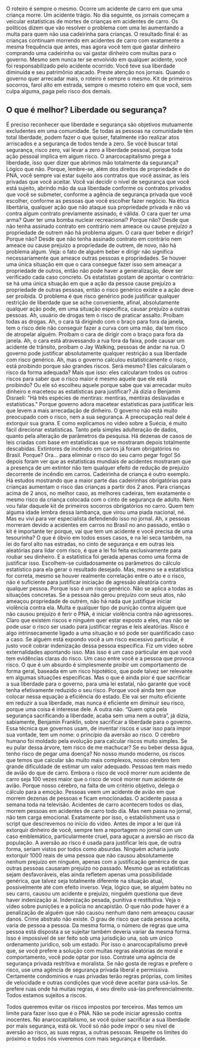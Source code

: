 O roteiro é sempre o mesmo. Ocorre um acidente de carro em que uma criança morre. Um acidente trágio. No dia seguinte, os jornais começam a veicular estatísticas de mortes de crianças em acidentes de carro. Os políticos dizem que vão resolver o problema com uma lei aumentando a multa para quem não usa cadeirinha para crianças.
O resultado final é: as crianças continuam morrendo em acidentes de carro com exatamente a mesma frequência que antes, mas agora você tem que gastar dinheiro comprando uma cadeirinha ou vai gastar dinheiro com multas para o governo. Mesmo sem nunca ter se envolvido em qualquer acidente, você foi responsabilizado pelo acidente ocorrido. Você teve sua liberdade diminuída e seu patrimônio atacado.
Preste atenção nos jornais. Quando o governo quer arrecadar mais, o roteiro é sempre o mesmo. Kit de primeiros socorros, farol alto em estrada, sempre o mesmo roteiro em que você, sem culpa alguma, paga pelo risco dos demais.

O que é melhor? Liberdade ou segurança?
---
É preciso reconhecer que liberdade e segurança são objetivos mutuamente excludentes em uma comunidade. Se todas as pessoas na comunidade têm total liberdade, podem fazer o que quiser, fatalmente irão realizar atos arriscados e a segurança de todos tende a zero. Se você buscar total segurança, risco zero, vai levar a zero a liberdade pessoal, porque toda ação pessoal implica em algum risco.
O anarcocapitalismo prega a liberdade, isso quer dizer que abrimos mão totalmente da segurança? 
Lógico que não. Porque, lembre-se, além dos direitos de propriedade e do PNA, você sempre vai estar sujeito aos contratos que você assinar, as leis privadas que você aceitar. Você vai decidir o nível de segurança que você está sujeito, abrindo mão da sua liberdade conforme os contratos privados que você se submeter, conforme a agência de segurança privada que você escolher, conforme as pessoas que você escolher fazer negócio.
Na ética libertária, qualquer ação que não ataque sua propriedade privada e não vá contra algum contrato previamente assinado, é válida.
O cara quer ter uma arma? Quer ter uma bomba nuclear recreacional? Porque não? Desde que não tenha assinado contrato em contrário nem ameace ou cause prejuízo a propriedade de outrem não há problema algum.
O cara quer beber e dirigir? Porque não? Desde que não tenha assinado contrato em contrário nem ameace ou cause prejuízo a propriedade de outrem, de novo, não há problema algum.
Veja: o fato de alguém beber e dirigir não significa necessariamente que ameace outras pessoas e propriedades. 
Se houver uma única situação em que o cara consegue fazer isso sem ameaçar a propriedade de outros, então não pode haver a generalização, deve ser verificado cada caso concreto.
Os estatistas gostam de apontar o contrário: se há uma única situação em que a ação da pessoa cause prejuízo a propriedade de outras pessoas, então o risco genérico existe e a ação deve ser proibida.
O problema é que risco genérico pode justificar qualquer restrição de liberdade que se ache conveniente, afinal, absolutamente qualquer ação pode, em uma situação específica, causar prejuízo a outras pessoas.
Ah, usuário de drogas tem o risco de praticar assalto. Proíbam todas as drogas. 
Ah, o cara tá dirigindo com o braço para fora da janela, tem o risco dele não conseguir fazer a curva com uma mão, daí tem risco de atropelar alguém. Proíbam o cara de dirigir com o braço para fora da janela.
Ah, o cara está atravessando a rua fora da faixa, pode causar um acidente de trânsito, proíbam o Jay Walking, pessoas de andar na rua.
O governo pode justificar absolutamente qualquer restrição a sua liberdade com risco genérico.
Ah, mas o governo calculou estatisticamente o risco, está proibindo porque são grandes riscos. 
Será mesmo? Eles calcularam o risco da forma adequada? Mais que isso: eles calcularam todos os outros riscos para saber que o risco maior é mesmo aquele que ele está proibindo? Ou ele só escolheu aquele porque sabe que vai arrecadar muito dinheiro e maceteou as estatísticas para justificar?
Já dizia o Benjamin Disraeli: "Há três espécies de mentiras: mentiras, mentiras deslavadas e estatísticas."
Porque governo adora macetear estatísticas para justificar leis que levem a mais arrecadação de dinheiro. O governo não está muito preocupado com o risco, nem a sua segurança. A preocupação real dele é extorquir sua grana.
E como explicamos no vídeo sobre a Suécia, é muito fácil direcionar estatísticas. Tanto pela simples adulteração de dados, quanto pela alteração de parâmetros da pesquisa.
Há dezenas de casos de leis criadas com base em estatísticas que se mostraram depois totalmente descabidas.
Extintores de incêndio em carros já foram obrigatórios no Brasil. Porque? Ora... para eliminar o risco do seu carro pegar fogo! Só depois foram ver que as estatísticas mundiais de acidentes mostraram que a presença de um extintor não tem qualquer efeito de redução de prejuízo decorrente de incêndio em carros.
Cadeirinha de criança é outro exemplo. Há estudos mostrando que a maior parte das cadeirinhas obrigatórias para crianças aumentam o risco das crianças a partir dos 2 anos. 
Para crianças acima de 2 anos, no melhor caso, as melhores cadeiras, tem exatamente o mesmo risco da criança colocada com o cinto de segurança de adulto.
Nem vou falar daquele kit de primeiros socorros obrigatórios no carro. Quem tem alguma idade lembra dessa lambança, que virou uma piada nacional, né. 
Mas eu vivi para ver especialista defendendo isso no jornal. Ah, x pessoas morreram devido a acidentes em carros no Brasil no ano passado, então o kit é importante ter porque, vai que tem um acidente e você precisa de uma tesourinha?
O que é óbvio em todos esses casos, e na lei seca também, na lei do farol alto nas estradas, no cinto de segurança e em outras leis aleatórias para lidar com risco, é que a lei foi feita exclusivamente para roubar seu dinheiro. 
E a estatística foi gerada apenas como uma forma de justificar isso. Escolhem-se cuidadosamente os parâmetros do cálculo estatístico para ela gerar o resultado desejado.
Mas, mesmo se a estatística for correta, mesmo se houver realmente correlação entre o ato e o risco, não é suficiente para justificar iniciação de agressão aleatória contra qualquer pessoa. Porque isso é um risco genérico. Não se aplica a todas as situações concretas.
Se a pessoa não gerou prejuízo com seus atos, não ameaçou propriedade de outrém, não há nada que justifique iniciar violência contra ela. Multa e qualquer tipo de punição contra alguém que não causou prejuízo é ferir o PNA, é iniciar violência contra não agressores.
Claro que existem riscos e ninguém quer estar exposto a eles, mas não se pode usar o risco ser usado para justificar regras e leis aleatórias.
Risco é algo intrinsecamente ligado a uma situação e só pode ser quantificado caso a caso. 
Se alguém está expondo você a um risco excessivo particular, é justo você cobrar indenização dessa pessoa específica. Fiz um vídeo sobre externalidades apontando isso.
Mas isso é um caso particular em que você tem evidências claras do risco. Um caso entre você e a pessoa que provoca risco.
O que é um absurdo é simplesmente proibir um comportamento de forma geral, baseada em um risco hipotético, que pode talvez ser relevante em algumas situações específicas.
Mas o que é ainda pior é que sacrificar a sua liberdade para o governo, para uma lei estatal, não garante que você tenha efetivamente reduzido o seu risco. Porque você ainda tem que colocar nessa equação a eficiência do estado. Ele vai ser muito eficiente em reduzir a sua liberdade, mas nunca é eficiente em diminuir seu risco, porque uma coisa é interesse dele. A outra não.
“Quem opta pela segurança sacrificando a liberdade, acaba sem uma nem a outra”, já dizia, sabiamente, Benjamin Franklin, sobre sacrificar a liberdade para o governo.
Essa técnica que governos usam, de inventar riscos e usar isso para impor sua vontade, tem um nome: o princípio da aversão ao risco.
O cérebro humano foi moldado pela evolução para calcular riscos muito simples. Se eu pular dessa árvore, tem risco de me machucar? Se eu beber dessa água, tenho risco de pegar uma doença?
No nosso mundo moderno, os riscos que temos que calcular são muito mais complexos, nosso cérebro tem grande dificuldade de estimar um valor adequado.
Pessoas tem mais medo de avião do que de carro. Embora o risco de você morrer num acidente de carro seja 100 vezes maior que o risco de você morrer num acidente de avião.
Porque nosso cérebro, na falta de um critério objetivo, delega o cálculo para a emoção.
Pessoas veem um acidente de avião em que morrem dezenas de pessoas e ficam emocionadas. O acidente passa a semana toda na televisão. 
Acidentes de carro acontecem todos os dias, morrem pessoas em acidentes de carro todo dia. Mas nem passa no jornal, não tem carga emocional.
Exatamente por isso, o estabilishment usa o script que descrevemos no início do vídeo. Antes de impor a lei que irá extorquir dinheiro de você, sempre tem a reportagem no jornal com um caso emblemático, particularmente cruel, para aguçar a aversão ao risco da população.
A aversão ao risco é usada para justificar leis que, de outra forma, seriam vistos por todos como absurdas. 
Ninguém acharia justo extorquir 1000 reais de uma pessoa que não causou absolutamente nenhum prejuízo em ninguém, apenas com a justificação genérica de que outras pessoas causaram prejuízo no passado.
Mesmo que as estatísticas sejam desfavoráveis, elas ainda refletem apenas uma possibilidade genérica, que talvez seja totalmente diferente na situação atual, possivelmente até com efeito inverso. 
Veja, lógico que, se alguém bateu no seu carro, causou um acidente e prejuízo, ninguém questiona que deve haver indenização aí. Indenização pesada, punitiva e restitutiva. Veja o vídeo sobre punições e a polícia no ancapistão. 
O que não pode haver é a penalização de alguém que não causou nenhum dano nem ameaçou causar danos. Crime abstrato não existe.
O grau de risco que cada pessoa aceita, varia de pessoa a pessoa. Da mesma forma, o número de regras que uma pessoa está disposta a se sujeitar também deveria variar da mesma forma.
Isso é impossível de ser feito sob uma jurisdição una, sob um único ordenamento jurídico, sob um estado.
Por isso o anarcocapitalismo prevê que, se você prefere a solução com muitas regras aleatórias de moral e comportamento, você pode optar por isso. Contrate uma agência de segurança privada restritiva e moralista. Se não gosta de regras e prefere o risco, use uma agência de segurança privada liberal e permissiva.
Certamente condomínios e ruas privadas terão regras próprias, com limites de velocidade e outras condições que você deve aceitar para usá-los. Se prefere ruas onde há muitas regras, é seu direito usá-las preferencialmente.
Todos estamos sujeitos a riscos. 


Todos queremos evitar os riscos impostos por terceiros. 
Mas temos um limite para fazer isso que é o PNA. Não se pode iniciar agressão contra inocentes. 
No anarcocapitalismo, se você quiser sacrificar a sua liberdade por mais segurança, está ok. Você só não pode impor o seu nível de aversão ao risco, as suas regras, a outras pessoas. Respeite os limites do próximo e todos nós viveremos com mais segurança e liberdade.
